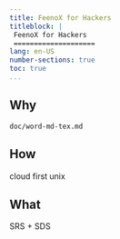```yaml
---
title: FeenoX for Hackers
titleblock: |
 FeenoX for Hackers
 ====================
lang: en-US
number-sections: true
toc: true
...
```


## Why

```{.include}
doc/word-md-tex.md
```

## How

cloud first
unix

## What

SRS + SDS
